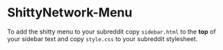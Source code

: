 ShittyNetwork-Menu
==================

To add the shitty menu to your subreddit copy `sidebar.html` to the **top** of your sidebar text and copy `style.css` to your subreddit stylesheet. 